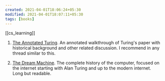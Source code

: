 ```yaml
---
created: 2021-04-01T18:06:24+05:30
modified: 2021-04-01T18:07:11+05:30
tags: [books]
---
```

[[cs_learning]]
 1. [The Annotated Turing](https://www.goodreads.com/book/show/2333956.The_Annotated_Turing?ac=1&from_search=true&qid=6DmPQiMHk9&rank=1). An annotated walkthrough of Turing's paper with historical background and other related discussion. I recommend in any thread similar to this. 

2. [The Dream Machine](https://www.goodreads.com/book/show/722412.The_Dream_Machine). The complete history of the computer, focused on the internet starting with Alan Turing and up to the modern internet. Long but readable. 

